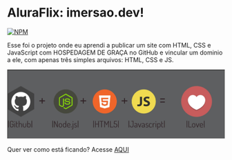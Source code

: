 # AluraFlix: imersao.dev!

[![NPM](https://img.shields.io/npm/l/react)](https://github.com/Paucinha/imersaodev-aluraflix/blob/master/LICENSE)

Esse foi o projeto onde eu aprendi a publicar um site com HTML, CSS e JavaScript com HOSPEDAGEM DE GRAÇA no GitHub e vincular um dominio a ele, com apenas três simples arquivos: HTML, CSS e JS.

![HTML, CSS e JS](https://github.com/Paucinha/assets/blob/master/js.png?raw=true)

Quer ver como está ficando? Acesse [AQUI](https://paucinha.github.io/imersaodev-aluraflix/)
